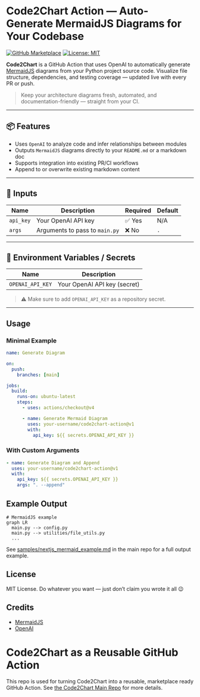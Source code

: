 # Code2Chart Action — Auto-Generate MermaidJS Diagrams for Your Codebase

[![GitHub Marketplace](https://img.shields.io/badge/GitHub-Marketplace-blue?logo=github)](https://github.com/marketplace/actions/code2chart)
[![License: MIT](https://img.shields.io/badge/License-MIT-green.svg)](LICENSE)

**Code2Chart** is a GitHub Action that uses OpenAI to automatically generate [MermaidJS](https://mermaid-js.github.io/) diagrams from your Python project source code. Visualize file structure, dependencies, and testing coverage — updated live with every PR or push.

> Keep your architecture diagrams fresh, automated, and documentation-friendly — straight from your CI.

---

## 📦 Features

- Uses `OpenAI` to analyze code and infer relationships between modules
- Outputs `MermaidJS` diagrams directly to your `README.md` or a markdown doc
- Supports integration into existing PR/CI workflows
- Append to or overwrite existing markdown content

---

## 🔧 Inputs

| Name      | Description                    | Required | Default |
| --------- | ------------------------------ | -------- | ------- |
| `api_key` | Your OpenAI API key            | ✅ Yes   | N/A     |
| `args`    | Arguments to pass to `main.py` | ❌ No    | `.`     |

---

## 🔐 Environment Variables / Secrets

| Name             | Description                  |
| ---------------- | ---------------------------- |
| `OPENAI_API_KEY` | Your OpenAI API key (secret) |

> ⚠️ Make sure to add `OPENAI_API_KEY` as a repository secret.

---

## Usage

### Minimal Example

```yaml
name: Generate Diagram

on:
  push:
    branches: [main]

jobs:
  build:
    runs-on: ubuntu-latest
    steps:
      - uses: actions/checkout@v4

      - name: Generate Mermaid Diagram
        uses: your-username/code2chart-action@v1
        with:
          api_key: ${{ secrets.OPENAI_API_KEY }}
```

### With Custom Arguments

```yaml
- name: Generate Diagram and Append
  uses: your-username/code2chart-action@v1
  with:
    api_key: ${{ secrets.OPENAI_API_KEY }}
    args: ". --append"
```

## Example Output

```
# MermaidJS example
graph LR
  main.py --> config.py
  main.py --> utilities/file_utils.py
  ...
```

See [samples/nextjs_mermaid_example.md](https://github.com/scmgustafson/code2chart/blob/main/samples/nextjs_mermaid_example.md) in the main repo for a full output example.

## License

MIT License. Do whatever you want — just don’t claim you wrote it all 😉

## Credits

- [MermaidJS](https://mermaid-js.github.io/)
- [OpenAI](https://openai.com/)

# Code2Chart as a Reusable GitHub Action

This repo is used for turning Code2Chart into a reusable, marketplace ready GitHub Action. See [the Code2Chart Main Repo](https://github.com/scmgustafson/code2chart) for more details.
